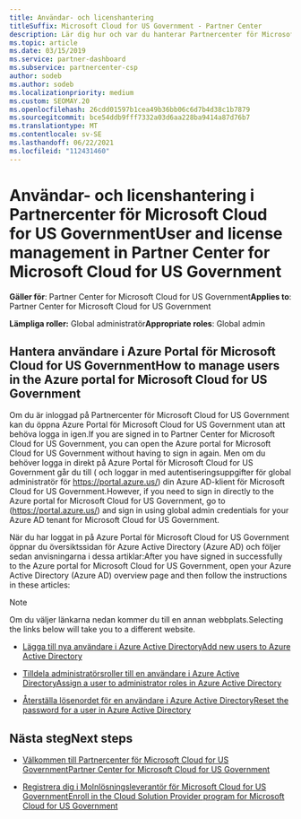 ```yaml
---
title: Användar- och licenshantering
titleSuffix: Microsoft Cloud for US Government - Partner Center
description: Lär dig hur och var du hanterar Partnercenter för Microsoft Cloud for US Government partner, kunder och licenser samt lösenordsåterställningar.
ms.topic: article
ms.date: 03/15/2019
ms.service: partner-dashboard
ms.subservice: partnercenter-csp
author: sodeb
ms.author: sodeb
ms.localizationpriority: medium
ms.custom: SEOMAY.20
ms.openlocfilehash: 26cdd01597b1cea49b36bb06c6d7b4d38c1b7879
ms.sourcegitcommit: bce54ddb9fff7332a03d6aa228ba9414a87d76b7
ms.translationtype: MT
ms.contentlocale: sv-SE
ms.lasthandoff: 06/22/2021
ms.locfileid: "112431460"
---
```

# <a name="user-and-license-management-in-partner-center-for-microsoft-cloud-for-us-government"></a><span data-ttu-id="2dbf4-103">Användar- och licenshantering i Partnercenter för Microsoft Cloud for US Government</span><span class="sxs-lookup"><span data-stu-id="2dbf4-103">User and license management in Partner Center for Microsoft Cloud for US Government</span></span>

<span data-ttu-id="2dbf4-104">**Gäller för**: Partner Center for Microsoft Cloud for US Government</span><span class="sxs-lookup"><span data-stu-id="2dbf4-104">**Applies to**: Partner Center for Microsoft Cloud for US Government</span></span>

<span data-ttu-id="2dbf4-105">**Lämpliga roller:** Global administratör</span><span class="sxs-lookup"><span data-stu-id="2dbf4-105">**Appropriate roles**: Global admin</span></span>

## <a name="how-to-manage-users-in-the-azure-portal-for-microsoft-cloud-for-us-government"></a><span data-ttu-id="2dbf4-106">Hantera användare i Azure Portal för Microsoft Cloud for US Government</span><span class="sxs-lookup"><span data-stu-id="2dbf4-106">How to manage users in the Azure portal for Microsoft Cloud for US Government</span></span>

<span data-ttu-id="2dbf4-107">Om du är inloggad på Partnercenter för Microsoft Cloud for US Government kan du öppna Azure Portal för Microsoft Cloud for US Government utan att behöva logga in igen.</span><span class="sxs-lookup"><span data-stu-id="2dbf4-107">If you are signed in to Partner Center for Microsoft Cloud for US Government, you can open the Azure portal for Microsoft Cloud for US Government without having to sign in again.</span></span> <span data-ttu-id="2dbf4-108">Men om du behöver logga in direkt på Azure Portal för Microsoft Cloud for US Government går du till ( och loggar in med autentiseringsuppgifter för global administratör för https://portal.azure.us/) din Azure AD-klient för Microsoft Cloud for US Government.</span><span class="sxs-lookup"><span data-stu-id="2dbf4-108">However, if you need to sign in directly to the Azure portal for Microsoft Cloud for US Government, go to (https://portal.azure.us/) and sign in using global admin credentials for your Azure AD tenant for Microsoft Cloud for US Government.</span></span>

<span data-ttu-id="2dbf4-109">När du har loggat in på Azure Portal för Microsoft Cloud for US Government öppnar du översiktssidan för Azure Active Directory (Azure AD) och följer sedan anvisningarna i dessa artiklar:</span><span class="sxs-lookup"><span data-stu-id="2dbf4-109">After you have signed in successfully to the Azure portal for Microsoft Cloud for US Government, open your Azure Active Directory (Azure AD) overview page and then follow the instructions in these articles:</span></span>

> [!NOTE]  
> <span data-ttu-id="2dbf4-110">Om du väljer länkarna nedan kommer du till en annan webbplats.</span><span class="sxs-lookup"><span data-stu-id="2dbf4-110">Selecting the links below will take you to a different website.</span></span> 

- [<span data-ttu-id="2dbf4-111">Lägga till nya användare i Azure Active Directory</span><span class="sxs-lookup"><span data-stu-id="2dbf4-111">Add new users to Azure Active Directory</span></span>](/azure/active-directory/active-directory-users-create-azure-portal)

- [<span data-ttu-id="2dbf4-112">Tilldela administratörsroller till en användare i Azure Active Directory</span><span class="sxs-lookup"><span data-stu-id="2dbf4-112">Assign a user to administrator roles in Azure Active Directory</span></span>](/azure/active-directory/active-directory-users-assign-role-azure-portal)

- [<span data-ttu-id="2dbf4-113">Återställa lösenordet för en användare i Azure Active Directory</span><span class="sxs-lookup"><span data-stu-id="2dbf4-113">Reset the password for a user in Azure Active Directory</span></span>](/azure/active-directory/active-directory-users-reset-password-azure-portal)

## <a name="next-steps"></a><span data-ttu-id="2dbf4-114">Nästa steg</span><span class="sxs-lookup"><span data-stu-id="2dbf4-114">Next steps</span></span>

- [<span data-ttu-id="2dbf4-115">Välkommen till Partnercenter för Microsoft Cloud for US Government</span><span class="sxs-lookup"><span data-stu-id="2dbf4-115">Partner Center for Microsoft Cloud for US Government</span></span>](partner-center-for-microsoft-us-govt-cloud.md)

- [<span data-ttu-id="2dbf4-116">Registrera dig i Molnlösningsleverantör för Microsoft Cloud for US Government</span><span class="sxs-lookup"><span data-stu-id="2dbf4-116">Enroll in the Cloud Solution Provider program for Microsoft Cloud for US Government</span></span>](enroll-in-csp-for-microsoft-us-govt-cloud.md)